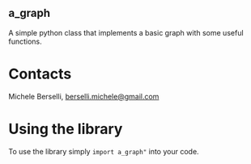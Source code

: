 ## a_graph
A simple python class that implements a basic graph with some useful functions.

# **Contacts**
Michele Berselli, <berselli.michele@gmail.com>

# **Using the library**
To use the library simply `import a_graph"` into your code.
